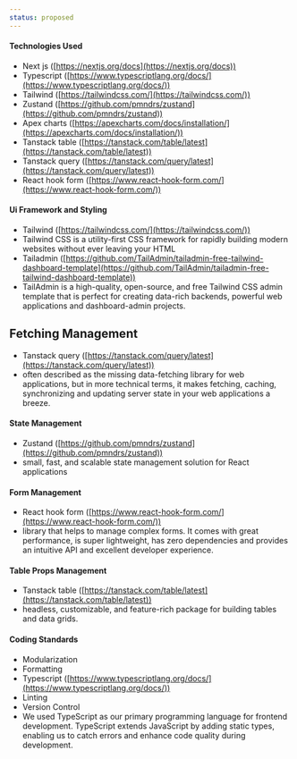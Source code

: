 ```yaml
---
status: proposed
---
```


#### Technologies Used

- Next js ([https://nextjs.org/docs](https://nextjs.org/docs))
- Typescript ([https://www.typescriptlang.org/docs/](https://www.typescriptlang.org/docs/))
- Tailwind ([https://tailwindcss.com/](https://tailwindcss.com/))
- Zustand ([https://github.com/pmndrs/zustand](https://github.com/pmndrs/zustand))
- Apex charts ([https://apexcharts.com/docs/installation/](https://apexcharts.com/docs/installation/))
- Tanstack table ([https://tanstack.com/table/latest](https://tanstack.com/table/latest))
- Tanstack query ([https://tanstack.com/query/latest](https://tanstack.com/query/latest))
- React hook form ([https://www.react-hook-form.com/](https://www.react-hook-form.com/))

#### Ui Framework and Styling

- Tailwind ([https://tailwindcss.com/](https://tailwindcss.com/))
- Tailwind CSS is a utility-first CSS framework for rapidly building modern websites without ever leaving your HTML
- Tailadmin ([https://github.com/TailAdmin/tailadmin-free-tailwind-dashboard-template](https://github.com/TailAdmin/tailadmin-free-tailwind-dashboard-template))
- TailAdmin is a high-quality, open-source, and free Tailwind CSS admin template that is perfect for creating data-rich backends, powerful web applications and dashboard-admin projects.

## Fetching Management

- Tanstack query ([https://tanstack.com/query/latest](https://tanstack.com/query/latest))
- often described as the missing data-fetching library for web applications, but in more technical terms, it makes fetching, caching, synchronizing and updating server state in your web applications a breeze.

#### State Management

- Zustand ([https://github.com/pmndrs/zustand](https://github.com/pmndrs/zustand))
- small, fast, and scalable state management solution for React applications

#### Form Management

- React hook form ([https://www.react-hook-form.com/](https://www.react-hook-form.com/))
- library that helps to manage complex forms. It comes with great performance, is super lightweight, has zero dependencies and provides an intuitive API and excellent developer experience.

#### Table Props Management

- Tanstack table ([https://tanstack.com/table/latest](https://tanstack.com/table/latest))
- headless, customizable, and feature-rich package for building tables and data grids.

#### Coding Standards

- Modularization
- Formatting
- Typescript ([https://www.typescriptlang.org/docs/](https://www.typescriptlang.org/docs/))
- Linting
- Version Control
- We used TypeScript as our primary programming language for frontend development. TypeScript extends JavaScript by adding static types, enabling us to catch errors and enhance code quality during development.
